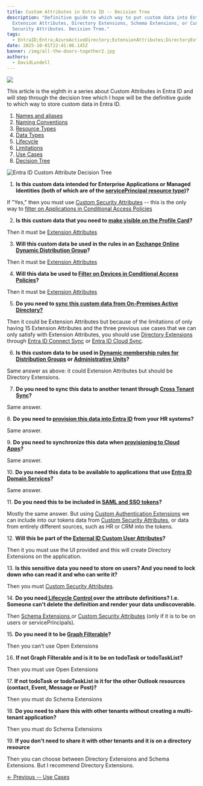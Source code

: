 ```yaml
---
title: Custom Attributes in Entra ID -- Decision Tree
description: "Definitive guide to which way to put custom data into Entra ID:
  Extension Attributes, Directory Extensions, Schema Extensions, or Custom
  Security Attributes. Decision Tree."
tags:
  - EntraID;Entra;AzureActiveDirectory;ExtensionAttributes;DirectoryExtensions;SchemaExtensions;CustomSecurityAttributes;
date: 2025-10-01T22:41:06.145Z
banner: /img/all-the-doors-together2.jpg
authors:
  - DavidLundell
---
```

![](/img/all-the-doors-together2.jpg)

This article is the eighth in a series about Custom Attributes in Entra ID and will step through the decision tree which I hope will be the definitive guide to which way to store custom data in Entra ID.

1. [Names and aliases](/blog/2025/09/custom-attributes-in-entra-id/#names-and-aliases)
2. [N﻿aming Conventions](/blog/2025/09/custom-attributes-in-entra-id-naming-conventions/)
3. [R﻿esource Types](/blog/2025/09/custom-attributes-in-entra-id-resource-types/)
4. [D﻿ata Types](/blog/2025/09/custom-attributes-in-entra-id-data-types/)
5. [L﻿ifecycle](/blog/2025/09/custom-attributes-in-entra-id-lifecycle/)
6. [L﻿imitations](/blog/2025/10/custom-attributes-in-entra-id-limitations/)
7. [U﻿se Cases](/blog/2025/10/custom-attributes-in-entra-id-use-cases/)
8. [Decision Tree](/blog/2025/10/custom-attributes-in-entra-id-decision-tree/)

![](/img/entra-id-custom-attribute-decision-tree.png "Entra ID Custom Attribute Decision Tree")

1. **I﻿s this custom data intended for Enterprise Applications or Managed Identities (both of which are of the [servicePrincipal resource type](https://learn.microsoft.com/en-us/graph/api/resources/servicePrincipal?view=graph-rest-1.0))?** 

If "Yes," then you must use [Custom Security Attributes](https://learn.microsoft.com/en-us/entra/fundamentals/custom-security-attributes-overview) -- this is the only way to [filter on Applications in Conditional Access Policies](https://learn.microsoft.com/en-us/entra/identity/conditional-access/concept-filter-for-applications)

2. **I﻿s this custom data that you need to [make visible on the Profile Card](https://learn.microsoft.com/en-us/graph/add-properties-profilecard)?** 

Then it must be [Extension Attributes](https://learn.microsoft.com/en-us/graph/extensibility-overview?tabs=http#extension-attributes)

3. **W﻿ill this custom data be used in the rules in an [Exchange Online Dynamic Distribution Group](https://learn.microsoft.com/en-us/exchange/recipients-in-exchange-online/manage-dynamic-distribution-groups/create-manage-dynamic-distribution-groups?source=recommendations&tabs=create-new-eac%2Ccreate-new-eac-2%2Ccreate-new-eac-3)?** 

Then it must be [Extension Attributes](https://learn.microsoft.com/en-us/graph/extensibility-overview?tabs=http#extension-attributes)

4. **W﻿ill this data be used to [Filter on Devices in Conditional Access Policies](https://learn.microsoft.com/en-us/entra/identity/conditional-access/concept-condition-filters-for-devices#supported-operators-and-device-properties-for-filters)?** 

Then it must be [Extension Attributes](https://learn.microsoft.com/en-us/graph/extensibility-overview?tabs=http#extension-attributes)

5. **D﻿o you need to [sync this custom data from On-Premises Active Directory?](https://learn.microsoft.com/en-us/entra/identity/hybrid/connect/how-to-connect-sync-feature-directory-extensions)** 

Then it could be Extension Attributes ﻿but because of the limitations of only having 15 Extension Attributes and the three previous use cases that we can only satisfy with Extension Attributes, you should use [Directory Extensions](https://learn.microsoft.com/en-us/graph/extensibility-overview?tabs=http#directory-microsoft-entra-id-extensions) through [Entra ID Connect Sync](https://learn.microsoft.com/en-us/entra/identity/hybrid/connect/how-to-connect-sync-feature-directory-extensions) or [Entra ID Cloud Sync](https://learn.microsoft.com/en-us/entra/identity/hybrid/cloud-sync/concept-attributes#:~:text=Directory%20extensions).

6. **Is this custom data to be used in [Dynamic membership rules for Distribution Groups](https://learn.microsoft.com/en-us/entra/identity/users/groups-dynamic-membership#extension-attributes-and-custom-extension-properties) or [Administrative Units](https://learn.microsoft.com/en-us/entra/identity/role-based-access-control/admin-units-members-dynamic)?**

S﻿ame answer as above: it could Extension Attributes but should be Directory Extensions.

7. **Do you need to sync this data to another tenant through [Cross Tenant Sync](https://learn.microsoft.com/en-us/entra/identity/multi-tenant-organizations/cross-tenant-synchronization-overview#attributes)?**

S﻿ame answer.

8﻿. **Do you need to [provision this data into Entra ID](https://learn.microsoft.com/en-us/entra/identity/app-provisioning/inbound-provisioning-api-configure-app#configure-api-driven-inbound-provisioning-to-microsoft-entra-id) from your HR systems?**

S﻿ame answer.

9﻿. **Do you need to synchronize this data when [provisioning to Cloud Apps](https://learn.microsoft.com/en-us/entra/identity/app-provisioning/customize-application-attributes)?**

S﻿ame answer.

1﻿0. **Do you need this data to be available to applications that use [Entra ID Domain Services](https://learn.microsoft.com/en-us/entra/identity/domain-services/concepts-custom-attributes)?**

S﻿ame answer.

1﻿1. **Do you need this to be included in [SAML and SSO tokens](https://learn.microsoft.com/en-us/entra/identity-platform/optional-claims?tabs=appui#configure-directory-extension-optional-claims)?**

M﻿ostly the same answer. But using [Custom Authentication Extensions](https://learn.microsoft.com/en-us/entra/identity-platform/custom-extension-overview) we can include into our tokens data from  [Custom Security Attributes](https://goodworkaround.com/2024/10/14/issuing-custom-security-attributes-in-entra-id-tokens/), or data from entirely different sources, such as HR or CRM into the tokens.

1﻿2. **Will this be part of the [External ID Custom User Attributes](https://learn.microsoft.com/en-us/entra/external-id/user-flow-add-custom-attributes)?**

T﻿hen it you must use the UI provided and this will create Directory Extensions on the application.

1﻿3. **Is this sensitive data you need to store on users? And you need to lock down who can read it and who can write it?**

T﻿hen you must [Custom Security Attributes](https://learn.microsoft.com/en-us/entra/fundamentals/custom-security-attributes-overview#how-do-custom-security-attributes-compare-with-extensions).

1﻿4. **Do you need[ Lifecycle Control ](https://learn.microsoft.com/en-us/graph/api/resources/schemaextension?view=graph-rest-1.0#schema-extensions-lifecycle)over the attribute definitions? I.e. Someone can't delete the definition and render your data undiscoverable.**

Then [Schema Extensions ](https://learn.microsoft.com/en-us/graph/api/resources/schemaextension?view=graph-rest-1.0#schema-extensions-lifecycle)or [Custom Security Attributes](https://learn.microsoft.com/en-us/entra/fundamentals/custom-security-attributes-add?tabs=ms-powershell#frequently-asked-questions) (only if it is to be on users or servicePrincipals).

1﻿5. **Do you need it to be [Graph Filterable](https://learn.microsoft.com/en-us/graph/aad-advanced-queries?tabs=http#user-properties:~:text=shows%20support%20for%20%24filter%20by%20other%20extension%20properties%20on%20the%20user%20object)?**

T﻿hen you can't use Open Extensions

16. **I﻿f not Graph Filterable and is it to be on todoTask or todoTaskList?** 

Then you must use Open Extensions

1﻿7. **If not todoTask or todoTaskList is it for the other Outlook resources (contact, Event, Message or Post)?**

T﻿hen you must do Schema Extensions

1﻿8. **Do you need to share this with other tenants without creating a multi-tenant application?**

T﻿hen you must do Schema Extensions

1﻿9. **If you don't need to share it with other tenants and it is on a directory resource**

T﻿hen you can choose between Directory Extensions and Schema Extensions. But I recommend Directory Extensions.

[<- Previous -- U﻿se Cases](/blog/2025/10/custom-attributes-in-entra-id-use-cases/)